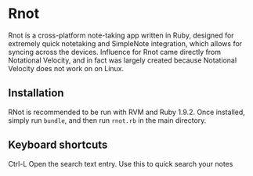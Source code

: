 Rnot
=======
Rnot is a cross-platform note-taking app written in Ruby, designed for extremely quick notetaking and SimpleNote integration, which allows for syncing across the devices.  Influence for Rnot came directly from Notational Velocity, and in fact was largely created because Notational Velocity does not work on on Linux.

## Installation
RNot is recommended to be run with RVM and Ruby 1.9.2.  Once installed, simply run `bundle`, and then run `rnot.rb` in the main directory.

## Keyboard shortcuts
Ctrl-L Open the search text entry.  Use this to quick search your notes
